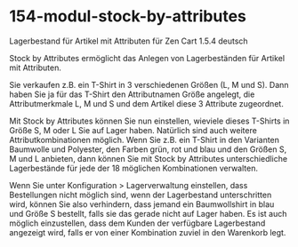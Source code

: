 # 154-modul-stock-by-attributes
Lagerbestand für Artikel mit Attributen für Zen Cart 1.5.4 deutsch

Stock by Attributes ermöglicht das Anlegen von Lagerbeständen für Artikel mit Attributen.

Sie verkaufen z.B. ein T-Shirt in 3 verschiedenen Größen (L, M und S). Dann haben Sie ja für das T-Shirt den Attributnamen Größe angelegt, die Attributmerkmale L, M und S und dem Artikel diese 3 Attribute zugeordnet.

Mit Stock by Attributes können Sie nun einstellen, wieviele dieses T-Shirts in Größe S, M oder L Sie auf Lager haben. Natürlich sind auch weitere Attributkombinationen möglich. Wenn Sie z.B. ein T-Shirt in den Varianten Baumwolle und Polyester, den Farben grün, rot und blau und den Größen S, M und L anbieten, dann können Sie mit Stock by Attributes unterschiedliche Lagerbestände für jede der 18 möglichen Kombinationen verwalten.

Wenn Sie unter Konfiguration > Lagerverwaltung einstellen, dass Bestellungen nicht möglich sind, wenn der Lagerbestand unterschritten wird, können Sie also verhindern, dass jemand ein Baumwollshirt in blau und Größe S bestellt, falls sie das gerade nicht auf Lager haben. Es ist auch möglich einzustellen, dass dem Kunden der verfügbare Lagerbestand angezeigt wird, falls er von einer Kombination zuviel in den Warenkorb legt.

